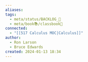 ```yaml
---
aliases: 
tags:
  - meta/status/BACKLOG_🌰
  - meta/book📚/classbook📖
connected:
  - "[[517 Сalculus MOC|Calculus]]"
author:
  - Ron Larson
  - Bruce Edwards
created: 2024-01-13 18:34
---
```




